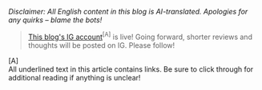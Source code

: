 *Disclaimer: All English content in this blog is AI-translated. Apologies for any quirks – blame the bots!*

>   [This blog's IG account](https://instagram.com/whycoffee.blog)<sup class="footnote-sup">[A]</sup> is live! Going forward, shorter reviews and thoughts will be posted on IG. Please follow!

<div class="footnote">
  <div class="footnote-label">[A]</div>
  <div class="footnote-content">All underlined text in this article contains links. Be sure to click through for additional reading if anything is unclear!</div>
</div>